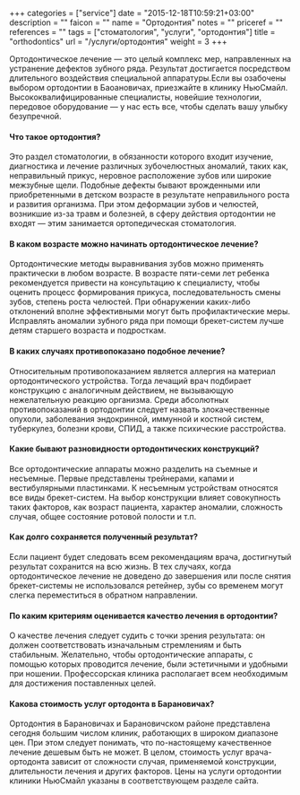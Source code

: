 +++
categories = ["service"]
date = "2015-12-18T10:59:21+03:00"
description = ""
faicon = ""
name = "Ортодонтия"
notes = ""
priceref = ""
references = ""
tags = ["стоматология", "услуги", "ортодонтия"]
title = "orthodontics"
url = "/услуги/ортодонтия"
weight = 3
+++

Ортодонтическое лечение — это целый комплекс мер, направленных на устранение дефектов зубного ряда. Результат достигается посредством длительного воздействия специальной аппаратуры.Если вы озабочены выбором ортодонтии в Баоановичах, приезжайте в клинику НьюСмайл. Высококвалифицированные специалисты, новейшие технологии, передовое оборудование — у нас есть все, чтобы сделать вашу улыбку безупречной.
<!--more-->
#### Что такое ортодонтия?
Это раздел стоматологии, в обязанности которого входит изучение, диагностика и лечение различных зубочелюстных аномалий, таких как, неправильный прикус, неровное расположение зубов или широкие межзубные щели. Подобные дефекты бывают врожденными или приобретенными в детском возрасте в результате неправильного роста и развития организма. При этом деформации зубов и челюстей, возникшие из-за травм и болезней, в сферу действия ортодонтии не входят — этим занимается ортопедическая стоматология.

#### В каком возрасте можно начинать ортодонтическое лечение?
Ортодонтические методы выравнивания зубов можно применять практически в любом возрасте. В возрасте пяти-семи лет ребенка рекомендуется привести на консультацию к специалисту, чтобы оценить процесс формирования прикуса, последовательность смены зубов, степень роста челюстей. При обнаружении каких-либо отклонений вполне эффективными могут быть профилактические меры. Исправлять аномалии зубного ряда при помощи брекет-систем лучше детям старшего возраста и подросткам.

#### В каких случаях противопоказано подобное лечение?
Относительным противопоказанием является аллергия на материал ортодонтического устройства. Тогда лечащий врач подбирает конструкцию с аналогичным действием, не вызывающую нежелательную реакцию организма. Среди абсолютных противопоказаний в ортодонтии следует назвать злокачественные опухоли, заболевания эндокринной, иммунной и костной систем, туберкулез, болезни крови, СПИД, а также психические расстройства.

#### Какие бывают разновидности ортодонтических конструкций?
Все ортодонтические аппараты можно разделить на съемные и несъемные. Первые представлены трейнерами, капами и вестибулярными пластинками. К несъемным устройствам относятся все виды брекет-систем. На выбор конструкции влияет совокупность таких факторов, как возраст пациента, характер аномалии, сложность случая, общее состояние ротовой полости и т.п.

#### Как долго сохраняется полученный результат?
Если пациент будет следовать всем рекомендациям врача, достигнутый результат сохранится на всю жизнь. В тех случаях, когда ортодонтическое лечение не доведено до завершения или после снятия брекет-системы не использовался ретейнер, зубы со временем могут слегка переместиться в обратном направлении.

#### По каким критериям оценивается качество лечения в ортодонтии?
О качестве лечения следует судить с точки зрения результата: он должен соответствовать изначальным стремлениям и быть стабильным. Желательно, чтобы ортодонтические аппараты, с помощью которых проводится лечение, были эстетичными и удобными при ношении. Профессорская клиника располагает всем необходимым для достижения поставленных целей.

#### Какова стоимость услуг ортодонта в Барановичах?
Ортодонтия в Барановичах и Барановичском районе представлена сегодня большим числом клиник, работающих в широком диапазоне цен. При этом следует понимать, что по-настоящему качественное лечение дешевым быть не может. В целом, стоимость услуг врача-ортодонта зависит от сложности случая, применяемой конструкции, длительности лечения и других факторов. Цены на услуги ортодонтии клиники НьюСмайл указаны в соответствующем разделе сайта.